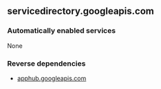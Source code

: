 ## servicedirectory.googleapis.com

### Automatically enabled services

None

### Reverse dependencies

* [apphub.googleapis.com](../apphub.googleapis.com/)
